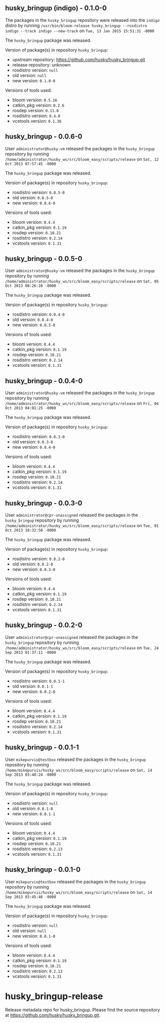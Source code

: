 ## husky_bringup (indigo) - 0.1.0-0

The packages in the `husky_bringup` repository were released into the `indigo` distro by running `/usr/bin/bloom-release husky_bringup --rosdistro indigo --track indigo --new-track` on `Tue, 13 Jan 2015 15:51:31 -0000`

The `husky_bringup` package was released.

Version of package(s) in repository `husky_bringup`:
- upstream repository: https://github.com/husky/husky_bringup.git
- release repository: unknown
- rosdistro version: `null`
- old version: `null`
- new version: `0.1.0-0`

Versions of tools used:
- bloom version: `0.5.16`
- catkin_pkg version: `0.2.6`
- rosdep version: `0.11.0`
- rosdistro version: `0.4.0`
- vcstools version: `0.1.36`


## husky_bringup - 0.0.6-0

User `administrator@husky-vm` released the packages in the `husky_bringup` repository by running `/home/administrator/husky_ws/src/bloom_easy/scripts/release` on `Sat, 12 Oct 2013 07:57:45 -0000`

The `husky_bringup` package was released.

Version of package(s) in repository `husky_bringup`:
- rosdistro version: `0.0.5-0`
- old version: `0.0.5-0`
- new version: `0.0.6-0`

Versions of tools used:
- bloom version: `0.4.4`
- catkin_pkg version: `0.1.19`
- rosdep version: `0.10.21`
- rosdistro version: `0.2.14`
- vcstools version: `0.1.31`


## husky_bringup - 0.0.5-0

User `administrator@husky-vm` released the packages in the `husky_bringup` repository by running `/home/administrator/husky_ws/src/bloom_easy/scripts/release` on `Sat, 05 Oct 2013 08:26:28 -0000`

The `husky_bringup` package was released.

Version of package(s) in repository `husky_bringup`:
- rosdistro version: `0.0.4-0`
- old version: `0.0.4-0`
- new version: `0.0.5-0`

Versions of tools used:
- bloom version: `0.4.4`
- catkin_pkg version: `0.1.19`
- rosdep version: `0.10.21`
- rosdistro version: `0.2.14`
- vcstools version: `0.1.31`


## husky_bringup - 0.0.4-0

User `administrator@husky-vm` released the packages in the `husky_bringup` repository by running `/home/administrator/husky_ws/src/bloom_easy/scripts/release` on `Fri, 04 Oct 2013 04:01:25 -0000`

The `husky_bringup` package was released.

Version of package(s) in repository `husky_bringup`:
- rosdistro version: `0.0.3-0`
- old version: `0.0.3-0`
- new version: `0.0.4-0`

Versions of tools used:
- bloom version: `0.4.4`
- catkin_pkg version: `0.1.19`
- rosdep version: `0.10.21`
- rosdistro version: `0.2.14`
- vcstools version: `0.1.31`


## husky_bringup - 0.0.3-0

User `administrator@cpr-unassigned` released the packages in the `husky_bringup` repository by running `/home/administrator/husky_ws/src/bloom_easy/scripts/release` on `Tue, 01 Oct 2013 18:32:50 -0000`

The `husky_bringup` package was released.

Version of package(s) in repository `husky_bringup`:
- rosdistro version: `0.0.2-0`
- old version: `0.0.2-0`
- new version: `0.0.3-0`

Versions of tools used:
- bloom version: `0.4.4`
- catkin_pkg version: `0.1.19`
- rosdep version: `0.10.21`
- rosdistro version: `0.2.14`
- vcstools version: `0.1.31`


## husky_bringup - 0.0.2-0

User `administrator@cpr-unassigned` released the packages in the `husky_bringup` repository by running `/home/administrator/husky_ws/src/bloom_easy/scripts/release` on `Tue, 24 Sep 2013 01:37:11 -0000`

The `husky_bringup` package was released.

Version of package(s) in repository `husky_bringup`:
- rosdistro version: `0.0.1-1`
- old version: `0.0.1-1`
- new version: `0.0.2-0`

Versions of tools used:
- bloom version: `0.4.4`
- catkin_pkg version: `0.1.19`
- rosdep version: `0.10.21`
- rosdistro version: `0.2.14`
- vcstools version: `0.1.31`


## husky_bringup - 0.0.1-1

User `mikepurvis@testbox` released the packages in the `husky_bringup` repository by running `/home/mikepurvis/husky_ws/src/bloom_easy/scripts/release` on `Sat, 14 Sep 2013 03:48:24 -0000`

The `husky_bringup` package was released.

Version of package(s) in repository `husky_bringup`:
- rosdistro version: `null`
- old version: `0.0.1-0`
- new version: `0.0.1-1`

Versions of tools used:
- bloom version: `0.4.4`
- catkin_pkg version: `0.1.19`
- rosdep version: `0.10.21`
- rosdistro version: `0.2.13`
- vcstools version: `0.1.31`


## husky_bringup - 0.0.1-0

User `mikepurvis@testbox` released the packages in the `husky_bringup` repository by running `/home/mikepurvis/husky_ws/src/bloom_easy/scripts/release` on `Sat, 14 Sep 2013 03:45:46 -0000`

The `husky_bringup` package was released.

Version of package(s) in repository `husky_bringup`:
- rosdistro version: `null`
- old version: `null`
- new version: `0.0.1-0`

Versions of tools used:
- bloom version: `0.4.4`
- catkin_pkg version: `0.1.19`
- rosdep version: `0.10.21`
- rosdistro version: `0.2.13`
- vcstools version: `0.1.31`


husky_bringup-release
=====================

Release metadata repo for husky_bringup. Please find the source repository at https://github.com/husky/husky_bringup.git.
